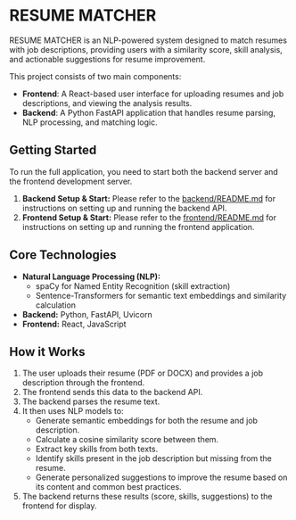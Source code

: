 # RESUME MATCHER

RESUME MATCHER is an NLP-powered system designed to match resumes with job descriptions, providing users with a similarity score, skill analysis, and actionable suggestions for resume improvement.

This project consists of two main components:

-   **Frontend**: A React-based user interface for uploading resumes and job descriptions, and viewing the analysis results.
-   **Backend**: A Python FastAPI application that handles resume parsing, NLP processing, and matching logic.


## Getting Started

To run the full application, you need to start both the backend server and the frontend development server.

1.  **Backend Setup & Start:** Please refer to the [backend/README.md](./backend/README.md) for instructions on setting up and running the backend API.
2.  **Frontend Setup & Start:** Please refer to the [frontend/README.md](./frontend/README.md) for instructions on setting up and running the frontend application.

## Core Technologies

-   **Natural Language Processing (NLP):**
    -   spaCy for Named Entity Recognition (skill extraction)
    -   Sentence-Transformers for semantic text embeddings and similarity calculation
-   **Backend:** Python, FastAPI, Uvicorn
-   **Frontend:** React, JavaScript

## How it Works

1.  The user uploads their resume (PDF or DOCX) and provides a job description through the frontend.
2.  The frontend sends this data to the backend API.
3.  The backend parses the resume text.
4.  It then uses NLP models to:
    -   Generate semantic embeddings for both the resume and job description.
    -   Calculate a cosine similarity score between them.
    -   Extract key skills from both texts.
    -   Identify skills present in the job description but missing from the resume.
    -   Generate personalized suggestions to improve the resume based on its content and common best practices.
5.  The backend returns these results (score, skills, suggestions) to the frontend for display.
